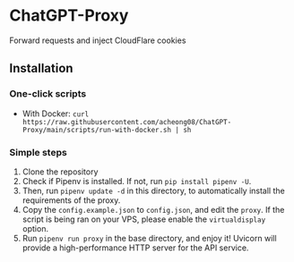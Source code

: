 # ChatGPT-Proxy
Forward requests and inject CloudFlare cookies

## Installation

### One-click scripts 

- With Docker: `curl https://raw.githubusercontent.com/acheong08/ChatGPT-Proxy/main/scripts/run-with-docker.sh | sh`


### Simple steps

1. Clone the repository
2. Check if Pipenv is installed. If not, run `pip install pipenv -U`.
3. Then, run `pipenv update -d` in this directory, to automatically install the requirements of the proxy.
4. Copy the `config.example.json` to `config.json`, and edit the `proxy`. If the script is being ran on your VPS, please enable the `virtualdisplay` option.
5. Run `pipenv run proxy` in the base directory, and enjoy it! Uvicorn will provide a high-performance HTTP server for the API service.